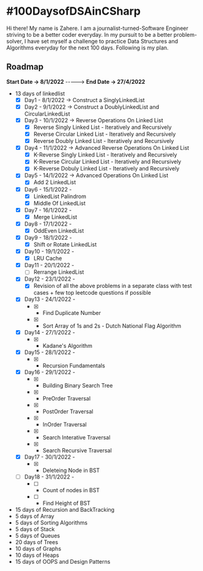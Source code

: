 # #100DaysofDSAinCSharp

Hi there! My name is Zahere. I am a journalist-turned-Software Engineer striving to be a better coder everyday. In my pursuit to be a better problem-solver, I have set myself a challenge to practice Data Structures and Algorithms everyday for the next 100 days. Following is my plan. 

## Roadmap
**Start Date -> 8/1/2022** -----> **End Date -> 27/4/2022**
- 13 days of linkedlist
  - [x] Day1 - 8/1/2022 -> Construct a SinglyLinkedList
  - [x] Day2 - 9/1/2022 -> Construct a DoublyLinkedList and CircularLinkedList
  - [x] Day3 - 10/1/2022 -> Reverse Operations On Linked List
      - [x] Reverse Singly Linked List - Iteratively and Recursively
      - [x] Reverse Circular Linked List - Iteratively and Recursively
      - [x] Reverse Doubly Linked List - Iteratively and Recursively
  - [x] Day4 - 11/1/2022 -> Advanced Reverse Operations On Linked List
      - [x] K-Reverse Singly Linked List - Iteratively and Recursively
      - [x] K-Reverse Circular Linked List - Iteratively and Recursively
      - [x] K-Reverse Dobuly Linked List - Iteratively and Recursively
  - [x] Day5 - 14/1/2022 -> Advanced Operations On Linked List
      - [x] Add 2 LinkedList
  - [x] Day6 - 15/1/2022 -
      - [x] LinkedList Palindrom
      - [x] Middle Of LinkedList
  - [x] Day7 - 16/1/2022 -
      - [x] Merge LinkedList
  - [x] Day8 - 17/1/2022 -      
      - [x] OddEven LinkedList
  - [x] Day9 - 18/1/2022 -      
      - [x] Shift or Rotate LinkedList
  - [x] Day10 - 19/1/2022 -      
      - [x] LRU Cache
  - [x] Day11 - 20/1/2022 -      
      - [ ] Rerrange LinkedList
  - [x] Day12 - 23/1/2022 -
      - [x] Revision of all the above problems in a separate class with test cases + few top leetcode questions if possible
  - [x] Day13 - 24/1/2022 -      
      - [x] - Find Duplicate Number
      - [x] - Sort Array of 1s and 2s - Dutch National Flag Algorithm
  - [x] Day14 - 27/1/2022 -
      - [x] - Kadane's Algorithm
  - [x] Day15 - 28/1/2022 -
      - [x] - Recursion Fundamentals
  - [x] Day16 - 29/1/2022 -      
      - [x] - Building Binary Search Tree
      - [x] - PreOrder Traversal
      - [x] - PostOrder Traversal
      - [x] - InOrder Traversal
      - [x] - Search Interative Traversal
      - [x] - Search Recursive Traversal
  - [x] Day17 - 30/1/2022 -      
      - [x] - Deleteing Node in BST
  - [ ] Day18 - 31/1/2022 -      
      - [ ] - Count of nodes in BST
      - [ ] - Find Height of BST
- 15 days of Recursion and BackTracking
- 5 days of Array
- 5 days of Sorting Algorithms
- 5 days of Stack
- 5 days of Queues
- 20 days of Trees
- 10 days of Graphs
- 10 days of Heaps
- 15 days of OOPS and Design Patterns
